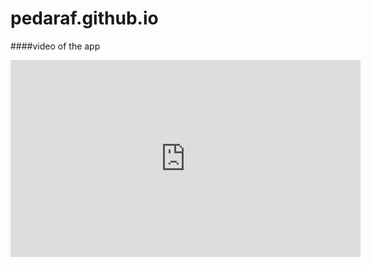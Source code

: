 # pedaraf.github.io
####video of the app
<iframe width="560" height="315" src="https://www.youtube.com/embed/XJ6JGrIPVH8?si=butq4UUKCE31wwRP" title="YouTube video player" frameborder="0" allow="accelerometer; autoplay; clipboard-write; encrypted-media; gyroscope; picture-in-picture; web-share" allowfullscreen></iframe>

